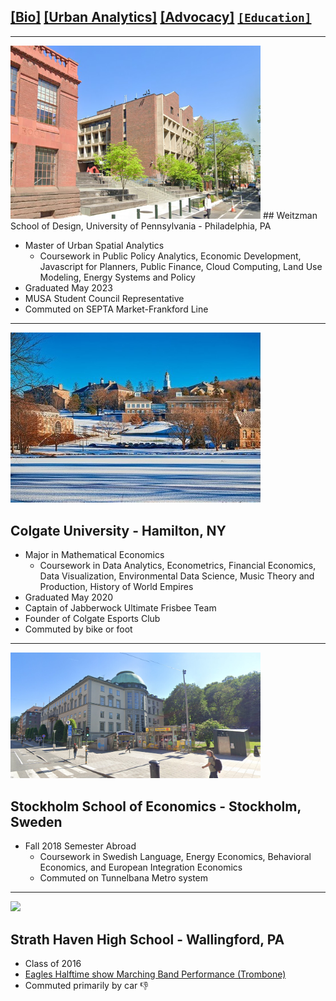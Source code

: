## [[Bio]](/index.md) [[Urban Analytics]](/portfolio.md) [[Advocacy]](/advocacy.md) [```[Education]```](/education.md) 

---

<img src="images/schools/penn1.png?raw=true" width="400p"/>
## Weitzman School of Design, University of Pennsylvania - Philadelphia, PA
  
- Master of Urban Spatial Analytics
  - Coursework in Public Policy Analytics, Economic Development, Javascript for Planners, Public Finance, Cloud Computing, Land Use Modeling, Energy Systems and Policy
- Graduated May 2023
- MUSA Student Council Representative 
- Commuted on SEPTA Market-Frankford Line

---

<img src="images/schools/gate.jpg?raw=true" width="400p"/>

## Colgate University - Hamilton, NY


- Major in Mathematical Economics
  - Coursework in Data Analytics, Econometrics, Financial Economics, Data Visualization, Environmental Data Science, Music Theory and Production, History of World Empires
- Graduated May 2020
- Captain of Jabberwock Ultimate Frisbee Team
- Founder of Colgate Esports Club
- Commuted by bike or foot

---

<img src="images/schools/sse.png?raw=true" width="400p" />
  
## Stockholm School of Economics - Stockholm, Sweden
  
- Fall 2018 Semester Abroad
  - Coursework in Swedish Language, Energy Economics, Behavioral Economics, and European Integration Economics
  - Commuted on Tunnelbana Metro system
  
---  
  
<img src="images/schools/shhs.jpg?raw=true" width="400p" />

## Strath Haven High School - Wallingford, PA
- Class of 2016
- [Eagles Halftime show Marching Band Performance (Trombone)](https://www.youtube.com/watch?v=MP2Nelf25aA&ab_channel=NancyFullam)
- Commuted primarily by car 👎